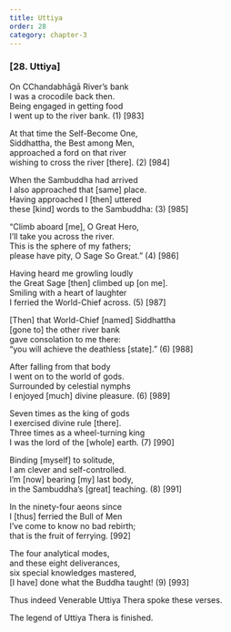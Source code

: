 ```yaml
---
title: Uttiya
order: 28
category: chapter-3
---
```


### \[28. Uttiya\]

On <span class="diacritics" data-state="on">C</span><span class="no-diacritics" data-state="off">Ch</span>andabhāgā River’s bank  
I was a crocodile back then.  
Being engaged in getting food  
I went up to the river bank. (1) \[983\]

At that time the Self-Become One,  
Siddhattha, the Best among Men,  
approached a ford on that river  
wishing to cross the river \[there\]. (2) \[984\]

When the Sambuddha had arrived  
I also approached that \[same\] place.  
Having approached I \[then\] uttered  
these \[kind\] words to the Sambuddha: (3) \[985\]

“Climb aboard \[me\], O Great Hero,  
I’ll take you across the river.  
This is the sphere of my fathers;  
please have pity, O Sage So Great.” (4) \[986\]

Having heard me growling loudly  
the Great Sage \[then\] climbed up \[on me\].  
Smiling with a heart of laughter  
I ferried the World-Chief across. (5) \[987\]

\[Then\] that World-Chief \[named\] Siddhattha  
\[gone to\] the other river bank  
gave consolation to me there:  
“you will achieve the deathless \[state\].” (6) \[988\]

After falling from that body  
I went on to the world of gods.  
Surrounded by celestial nymphs  
I enjoyed \[much\] divine pleasure. (6) \[989\]

Seven times as the king of gods  
I exercised divine rule \[there\].  
Three times as a wheel-turning king  
I was the lord of the \[whole\] earth. (7) \[990\]

Binding \[myself\] to solitude,  
I am clever and self-controlled.  
I’m \[now\] bearing \[my\] last body,  
in the Sambuddha’s \[great\] teaching. (8) \[991\]

In the ninety-four aeons since  
I \[thus\] ferried the Bull of Men  
I’ve come to know no bad rebirth;  
that is the fruit of ferrying. \[992\]

The four analytical modes,  
and these eight deliverances,  
six special knowledges mastered,  
\[I have\] done what the Buddha taught! (9) \[993\]

Thus indeed Venerable Uttiya Thera spoke these verses.

The legend of Uttiya Thera is finished.
